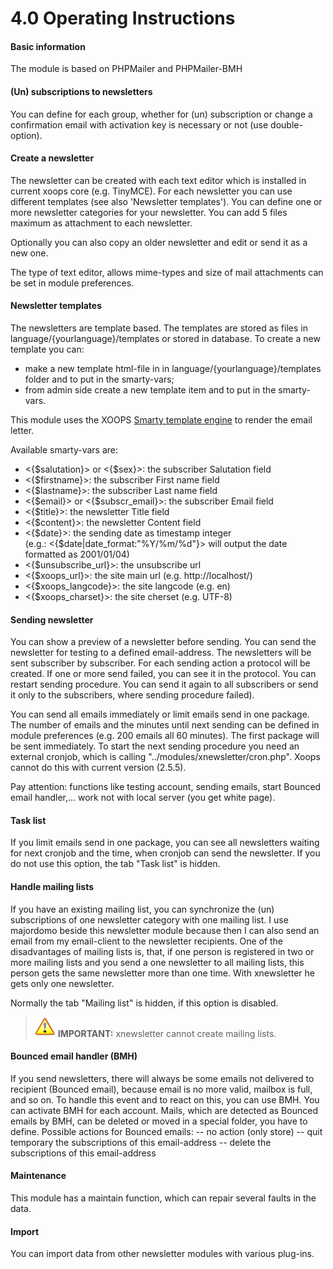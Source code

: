 # 4.0 Operating Instructions

#### Basic information

The module is based on PHPMailer and PHPMailer-BMH 

#### (Un) subscriptions to newsletters
You can define for each group, whether for (un) subscription or change a confirmation email with activation key is necessary or not (use double-option).

#### Create a newsletter
The newsletter can be created with each text editor which is installed in current xoops core (e.g. TinyMCE). 
For each newsletter you can use different templates (see also 'Newsletter templates').
You can define one or more newsletter categories for your newsletter.
You can add 5 files maximum as attachment to each newsletter.

Optionally you can also copy an older newsletter and edit or send it as a new one.

The type of text editor, allows mime-types and size of mail attachments can be set in module preferences.


#### Newsletter templates
The newsletters are template based.
The templates are stored as files in language/{yourlanguage}/templates or stored in database.
To create a new template you can:
- make a new template html-file in in language/{yourlanguage}/templates folder and to put in the smarty-vars;
- from admin side create a new template item and to put in the smarty-vars.

This module uses the XOOPS [Smarty template engine](http://www.smarty.net/) to render the email letter.

Available smarty-vars are:
- <{$salutation}> or <{$sex}>: the subscriber Salutation field
- <{$firstname}>: the subscriber First name field
- <{$lastname}>: the subscriber Last name field
- <{$email}> or <{$subscr_email}>: the subscriber Email field
- <{$title}>: the newsletter Title field
- <{$content}>: the newsletter Content field
- <{$date}>: the sending date as timestamp integer<br> 
  (e.g.: <{$date|date_format:"%Y/%m/%d"}> will output the date formatted as 2001/01/04)
- <{$unsubscribe_url}>: the unsubscribe url
- <{$xoops_url}>: the site main url (e.g. http://localhost/)
- <{$xoops_langcode}>: the site langcode (e.g. en)
- <{$xoops_charset}>: the site cherset (e.g. UTF-8)


#### Sending newsletter
You can show a preview of a newsletter before sending.
You can send the newsletter for testing to a defined email-address.
The newsletters will be sent subscriber by subscriber.
For each sending action a protocol will be created.
If one or more send failed, you can see it in the protocol.
You can restart sending procedure. You can send it again to all subscribers or send it only to the subscribers, where sending procedure failed).

You can send all emails immediately or limit emails send in one package.
The number of emails and the minutes until next sending can be defined in module preferences (e.g. 200 emails all 60 minutes).
The first package will be sent immediately. To start the next sending procedure you need an external cronjob, which is calling "../modules/xnewsletter/cron.php". Xoops cannot do this with current version (2.5.5).

Pay attention: functions like testing account, sending emails, start Bounced email handler,... work not with local server (you get white page).

#### Task list
If you limit emails send in one package, you can see all newsletters waiting for next cronjob and the time, when cronjob can send the newsletter.
If you do not use this option, the tab "Task list" is hidden.

#### Handle mailing lists
If you have an existing mailing list, you can synchronize the (un) subscriptions of one newsletter category with one mailing list.
I use majordomo beside this newsletter module because then I can also send an email from my email-client to the newsletter recipients.
One of the disadvantages of mailing lists is, that, if one person is registered in two or more mailing lists and you send a one newsletter to all mailing lists, this person gets the same newsletter more than one time. With xnewsletter he gets only one newsletter.

Normally the tab "Mailing list" is hidden, if this option is disabled.

>![](../assets/info/important.png) **IMPORTANT:** xnewsletter cannot create mailing lists. 

#### Bounced email handler (BMH)
If you send newsletters, there will always be some emails not delivered to recipient (Bounced email), because email is no more valid, mailbox is full, and so on.
To handle this event and to react on this, you can use BMH.
You can activate BMH for each account.
Mails, which are detected as Bounced emails by BMH, can be deleted or moved in a special folder, you have to define.
Possible actions for Bounced emails:
-- no action (only store)
-- quit temporary the subscriptions of this email-address
-- delete the subscriptions of this email-address

#### Maintenance
This module has a maintain function, which can repair several faults in the data.

#### Import
You can import data from other newsletter modules with various plug-ins.